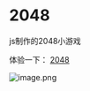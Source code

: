 # 2048
js制作的2048小游戏

体验一下： [2048](https://oleolema.github.io/2048/)

![image.png](https://ws1.sinaimg.cn/large/005LtChLly1gbekfiasd5j30mj0o1jsf.jpg)


